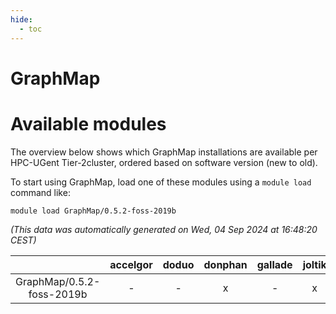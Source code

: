 ```yaml
---
hide:
  - toc
---
```


GraphMap
========

# Available modules


The overview below shows which GraphMap installations are available per HPC-UGent Tier-2cluster, ordered based on software version (new to old).

To start using GraphMap, load one of these modules using a `module load` command like:

```shell
module load GraphMap/0.5.2-foss-2019b
```

*(This data was automatically generated on Wed, 04 Sep 2024 at 16:48:20 CEST)*  

| |accelgor|doduo|donphan|gallade|joltik|shinx|skitty|
| :---: | :---: | :---: | :---: | :---: | :---: | :---: | :---: |
|GraphMap/0.5.2-foss-2019b|-|-|x|-|x|-|x|
